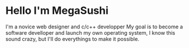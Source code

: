 Hello I'm MegaSushi
=
I'm a novice web designer and c/c++ developper
My goal is to become a software develloper and launch my own operating system, I know this sound crazy, but I'll do everythings to make it possible.
